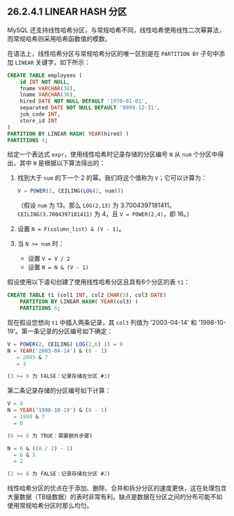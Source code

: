 ## 26.2.4.1 LINEAR HASH 分区

MySQL 还支持线性哈希分区，与常规哈希不同，线性哈希使用线性二次幂算法，而常规哈希则采用哈希函数值的模数。

在语法上，线性哈希分区与常规哈希分区的唯一区别是在 `PARTITION BY` 子句中添加 `LINEAR` 关键字，如下所示：

```sql
CREATE TABLE employees (
    id INT NOT NULL,
    fname VARCHAR(30),
    lname VARCHAR(30),
    hired DATE NOT NULL DEFAULT '1970-01-01',
    separated DATE NOT NULL DEFAULT '9999-12-31',
    job_code INT,
    store_id INT
)
PARTITION BY LINEAR HASH( YEAR(hired) )
PARTITIONS 4;
```

给定一个表达式 `expr`，使用线性哈希时记录存储的分区编号 `N` 从 `num` 个分区中得出，其中 `N` 是根据以下算法得出的：

1. 找到大于 `num` 的下一个 2 的幂。我们将这个值称为 `V`；它可以计算为：

   ```sql
   V = POWER(2, CEILING(LOG(2, num)))
   ```

   （假设 `num` 为 13。那么 `LOG(2,13)` 为 3.7004397181411。`CEILING(3.7004397181411)` 为 4，且 `V = POWER(2,4)`，即 16。）

2. 设置 `N = F(column_list) & (V - 1)`。

3. 当 `N >= num` 时：

   - 设置 `V = V / 2`
   - 设置 `N = N & (V - 1)`

假设使用以下语句创建了使用线性哈希分区且具有6个分区的表 `t1`：

```sql
CREATE TABLE t1 (col1 INT, col2 CHAR(5), col3 DATE)
    PARTITION BY LINEAR HASH( YEAR(col3) )
    PARTITIONS 6;
```

现在假设您想向 `t1` 中插入两条记录，其 `col3` 列值为 '2003-04-14' 和 '1998-10-19'。第一条记录的分区编号如下确定：

```sql
V = POWER(2, CEILING( LOG(2,6) )) = 8
N = YEAR('2003-04-14') & (8 - 1)
   = 2003 & 7
   = 3

(3 >= 6 为 FALSE：记录存储在分区 #3)
```

第二条记录存储的分区编号如下计算：

```sql
V = 8
N = YEAR('1998-10-19') & (8 - 1)
  = 1998 & 7
  = 6

(6 >= 6 为 TRUE：需要额外步骤)

N = 6 & ((8 / 2) - 1)
  = 6 & 3
  = 2

(2 >= 6 为 FALSE：记录存储在分区 #2)
```

线性哈希分区的优点在于添加、删除、合并和拆分分区的速度更快，这在处理包含大量数据（TB级数据）的表时非常有利。缺点是数据在分区之间的分布可能不如使用常规哈希分区时那么均匀。